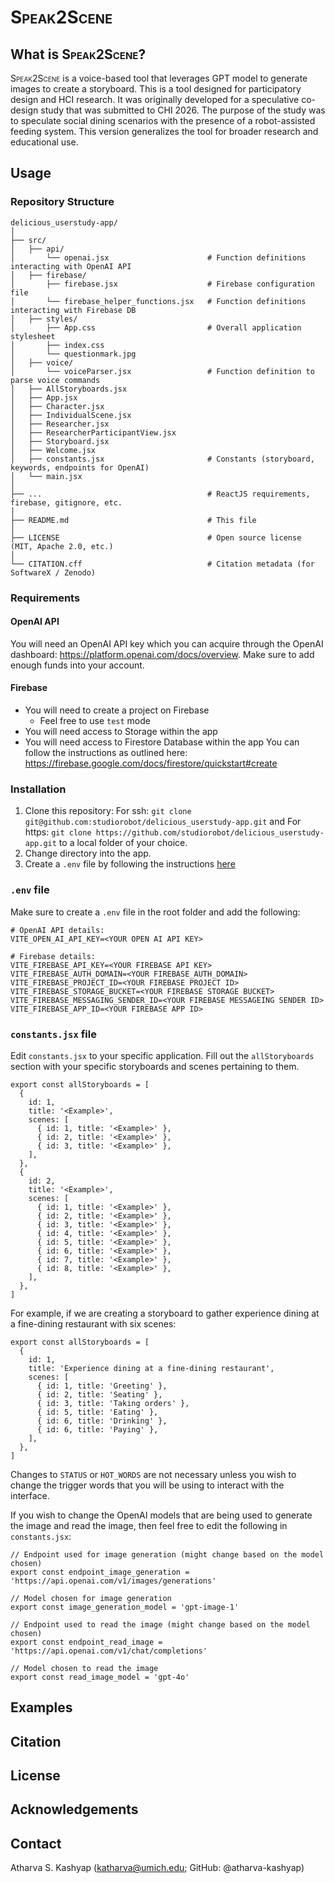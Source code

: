 # <span style="font-variant:small-caps;">Speak2Scene</span>

## What is <span style="font-variant:small-caps;">Speak2Scene</span>?
<span style="font-variant:small-caps;">Speak2Scene</span> is a voice-based tool that leverages GPT model to generate images to create a storyboard. This is a tool designed for participatory design and HCI research. It was originally developed for a speculative co-design study that was submitted to CHI 2026. The purpose of the study was to speculate social dining scenarios with the presence of a robot-assisted feeding system. This version generalizes the tool for broader research and educational use.

## Usage

### Repository Structure
```
delicious_userstudy-app/
│
├── src/                  
│   ├── api/              
│       └── openai.jsx                      # Function definitions interacting with OpenAI API
│   ├── firebase/
│       ├── firebase.jsx                    # Firebase configuration file
│       └── firebase_helper_functions.jsx   # Function definitions interacting with Firebase DB
│   ├── styles/
│       ├── App.css                         # Overall application stylesheet
│       ├── index.css                      
│       └── questionmark.jpg
│   ├── voice/
│       └── voiceParser.jsx                 # Function definition to parse voice commands
│   ├── AllStoryboards.jsx
│   ├── App.jsx
│   ├── Character.jsx
│   ├── IndividualScene.jsx
│   ├── Researcher.jsx
│   ├── ResearcherParticipantView.jsx
│   ├── Storyboard.jsx
│   ├── Welcome.jsx
│   ├── constants.jsx                       # Constants (storyboard, keywords, endpoints for OpenAI)
│   └── main.jsx
│
├── ...                                     # ReactJS requirements, firebase, gitignore, etc.
│
├── README.md                               # This file
│
├── LICENSE                                 # Open source license (MIT, Apache 2.0, etc.)
│
└── CITATION.cff                            # Citation metadata (for SoftwareX / Zenodo)

```

### Requirements
#### OpenAI API
You will need an OpenAI API key which you can acquire through the OpenAI dashboard: https://platform.openai.com/docs/overview. Make sure to add enough funds into your account.

#### Firebase
- You will need to create a project on Firebase
  - Feel free to use `test` mode
- You will need access to Storage within the app
- You will need access to Firestore Database within the app
You can follow the instructions as outlined here: https://firebase.google.com/docs/firestore/quickstart#create

### Installation
1. Clone this repository: For ssh: `git clone git@github.com:studiorobot/delicious_userstudy-app.git` and For https: `git clone https://github.com/studiorobot/delicious_userstudy-app.git` to a local folder of your choice.
2. Change directory into the app.
3. Create a `.env` file by following the instructions [here](#env-file)

### `.env` file
Make sure to create a `.env` file in the root folder and add the following: 
```
# OpenAI API details: 
VITE_OPEN_AI_API_KEY=<YOUR OPEN AI API KEY>

# Firebase details:
VITE_FIREBASE_API_KEY=<YOUR FIREBASE API KEY>
VITE_FIREBASE_AUTH_DOMAIN=<YOUR FIREBASE_AUTH_DOMAIN>
VITE_FIREBASE_PROJECT_ID=<YOUR FIREBASE PROJECT ID>
VITE_FIREBASE_STORAGE_BUCKET=<YOUR FIREBASE STORAGE BUCKET>
VITE_FIREBASE_MESSAGING_SENDER_ID=<YOUR FIREBASE MESSAGEING SENDER ID>
VITE_FIREBASE_APP_ID=<YOUR FIREBASE APP ID>
```

### `constants.jsx` file
Edit `constants.jsx` to your specific application. Fill out the `allStoryboards` section with your specific storyboards and scenes pertaining to them.
```
export const allStoryboards = [
  {
    id: 1,
    title: '<Example>',
    scenes: [
      { id: 1, title: '<Example>' },
      { id: 2, title: '<Example>' },
      { id: 3, title: '<Example>' },
    ],
  },
  {
    id: 2,
    title: '<Example>',
    scenes: [
      { id: 1, title: '<Example>' },
      { id: 2, title: '<Example>' },
      { id: 3, title: '<Example>' },
      { id: 4, title: '<Example>' },
      { id: 5, title: '<Example>' },
      { id: 6, title: '<Example>' },
      { id: 7, title: '<Example>' },
      { id: 8, title: '<Example>' },
    ],
  },
]
``` 
For example, if we are creating a storyboard to gather experience dining at a fine-dining restaurant with six scenes:
```
export const allStoryboards = [
  {
    id: 1,
    title: 'Experience dining at a fine-dining restaurant',
    scenes: [
      { id: 1, title: 'Greeting' },
      { id: 2, title: 'Seating' },
      { id: 3, title: 'Taking orders' },
      { id: 5, title: 'Eating' },
      { id: 6, title: 'Drinking' },
      { id: 6, title: 'Paying' },
    ],
  },
]
```

Changes to `STATUS` or `HOT_WORDS` are not necessary unless you wish to change the trigger words that you will be using to interact with the interface.

If you wish to change the OpenAI models that are being used to generate the image and read the image, then feel free to edit the following in `constants.jsx`:
```
// Endpoint used for image generation (might change based on the model chosen)
export const endpoint_image_generation = 'https://api.openai.com/v1/images/generations'

// Model chosen for image generation
export const image_generation_model = 'gpt-image-1'
```
```
// Endpoint used to read the image (might change based on the model chosen)
export const endpoint_read_image = 'https://api.openai.com/v1/chat/completions'

// Model chosen to read the image
export const read_image_model = 'gpt-4o'
```
## Examples

## Citation

## License

## Acknowledgements

## Contact
Atharva S. Kashyap (katharva@umich.edu; GitHub: @atharva-kashyap)
